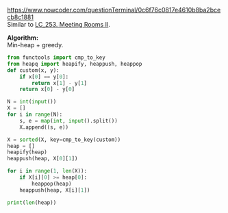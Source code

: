 https://www.nowcoder.com/questionTerminal/0c6f76c0817e4610b8ba2bcecb8c1881 <br />
Similar to [LC_253. Meeting Rooms II](https://github.com/di-huang/CrackInterview/blob/main/basic_algo/greedy/%5BLeetcode%5D%5BMedium%5D%20253.%20Meeting%20Rooms%20II.md). <br />

**Algorithm:** <br />
Min-heap + greedy.
````python
from functools import cmp_to_key
from heapq import heapify, heappush, heappop
def custom(x, y):
    if x[0] == y[0]:
        return x[1] - y[1]
    return x[0] - y[0]

N = int(input())
X = []
for i in range(N):
    s, e = map(int, input().split())
    X.append((s, e))

X = sorted(X, key=cmp_to_key(custom))
heap = []
heapify(heap)
heappush(heap, X[0][1])

for i in range(1, len(X)):
    if X[i][0] >= heap[0]:
        heappop(heap)
    heappush(heap, X[i][1])

print(len(heap))
````